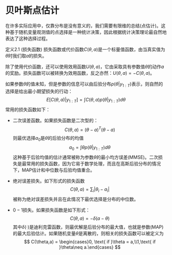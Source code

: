 # 贝叶斯点估计

在许多实际应用中，仅靠分布是没有意义的，我们需要有限维的总结(点估计)。这种基于随机变量观测值的点选择是一种统计决策，因此根据统计决策理论最自然地表达了这种选择过程。

定义2.1 (损失函数) 损失函数或代价函数$C(\theta,a)$是一个标量值函数，由当真实值为$\theta$时我们取$a$的损失。

除了使用代价函数，还可以使用效用函数$U(\theta,a)$，它由采取具有参数值$\theta$的动作$a$的奖励。损失函数可以被转换为效用函数，反之亦然：$U(\theta,a) = -C(\theta,a)$。

如果参数$\theta$的值未知，但是参数的信息可以由后验分布$p(\theta|y_{1:T})$表示，则自然的选择是给出最小期望损失的行动：
$$
E[C(\theta,a)|y_{1:T}] = \int C(\theta,a)p(\theta|y_{1:T})d\theta
$$
常用的损失函数如下：

+ 二次误差函数。如果损失函数是二次型的：
  $$
  C(\theta,a) = (\theta-a)^T(\theta-a)
  $$
  则最优选择$a_0$是$\theta$的后验分布的均值
  $$
  a_0 = \int \theta p(\theta|y_{1:T})d\theta
  $$
  这种基于后验均值的估计通常被称为参数$\theta$的最小均方误差(MMSE)。二次损失是最常用的损失函数，因为它易于数学处理，而且在高斯后验分布的情况下，MAP估计和中位数与后验均值重合。

+ 绝对误差损失。如下形式的损失函数
  $$
  C(\theta,a) = \sum_i|\theta_i-a_i|
  $$
  被称为绝对误差损失并且在此情况下最优选择是分布的中位数。

+ $0-1$损失。如果损失函数是如下形式：
  $$
  C(\theta,a) = -\delta(a-\theta)
  $$
  其中$\delta(\cdot)$是迪利克雷函数，则最优解是后验分布的最大值，也就是参数(MAP)的最大后验估计。如果随机变量$\theta$是离散的，则相关的损失函数可以被定义为
  $$
  C(\theta,a) = \begin{cases}0, \text{ if  }\theta = a,\\1,\text{ if }\theta\neq a.\end{cases}
  $$
  
  